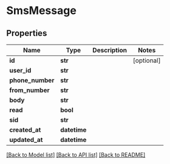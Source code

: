 # SmsMessage

## Properties
Name | Type | Description | Notes
------------ | ------------- | ------------- | -------------
**id** | **str** |  | [optional] 
**user_id** | **str** |  | 
**phone_number** | **str** |  | 
**from_number** | **str** |  | 
**body** | **str** |  | 
**read** | **bool** |  | 
**sid** | **str** |  | 
**created_at** | **datetime** |  | 
**updated_at** | **datetime** |  | 

[[Back to Model list]](../README#documentation-for-models) [[Back to API list]](../README#documentation-for-api-endpoints) [[Back to README]](../README)


